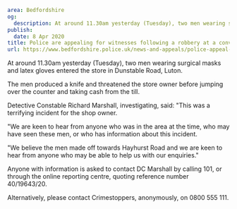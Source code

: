 ```yaml
area: Bedfordshire
og:
  description: At around 11.30am yesterday (Tuesday), two men wearing surgical masks and latex gloves entered the store in Dunstable Road, Luton.
publish:
  date: 8 Apr 2020
title: Police are appealing for witnesses following a robbery at a convenience store in Luton.
url: https://www.bedfordshire.police.uk/news-and-appeals/police-appeal-following-robbery-apr20
```

At around 11.30am yesterday (Tuesday), two men wearing surgical masks and latex gloves entered the store in Dunstable Road, Luton.

The men produced a knife and threatened the store owner before jumping over the counter and taking cash from the till.

Detective Constable Richard Marshall, investigating, said: "This was a terrifying incident for the shop owner.

"We are keen to hear from anyone who was in the area at the time, who may have seen these men, or who has information about this incident.

"We believe the men made off towards Hayhurst Road and we are keen to hear from anyone who may be able to help us with our enquiries."

Anyone with information is asked to contact DC Marshall by calling 101, or through the online reporting centre, quoting reference number 40/19643/20.

Alternatively, please contact Crimestoppers, anonymously, on 0800 555 111.
